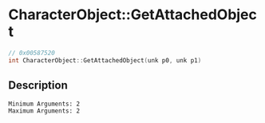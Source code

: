 # CharacterObject::GetAttachedObject
```c
// 0x00587520
int CharacterObject::GetAttachedObject(unk p0, unk p1)
```
## Description
```
Minimum Arguments: 2
Maximum Arguments: 2
```
